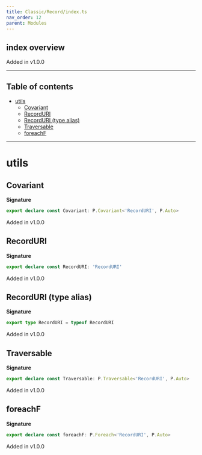 ```yaml
---
title: Classic/Record/index.ts
nav_order: 12
parent: Modules
---
```


## index overview

Added in v1.0.0

---

<h2 class="text-delta">Table of contents</h2>

- [utils](#utils)
  - [Covariant](#covariant)
  - [RecordURI](#recorduri)
  - [RecordURI (type alias)](#recorduri-type-alias)
  - [Traversable](#traversable)
  - [foreachF](#foreachf)

---

# utils

## Covariant

**Signature**

```ts
export declare const Covariant: P.Covariant<'RecordURI', P.Auto>
```

Added in v1.0.0

## RecordURI

**Signature**

```ts
export declare const RecordURI: 'RecordURI'
```

Added in v1.0.0

## RecordURI (type alias)

**Signature**

```ts
export type RecordURI = typeof RecordURI
```

Added in v1.0.0

## Traversable

**Signature**

```ts
export declare const Traversable: P.Traversable<'RecordURI', P.Auto>
```

Added in v1.0.0

## foreachF

**Signature**

```ts
export declare const foreachF: P.Foreach<'RecordURI', P.Auto>
```

Added in v1.0.0
